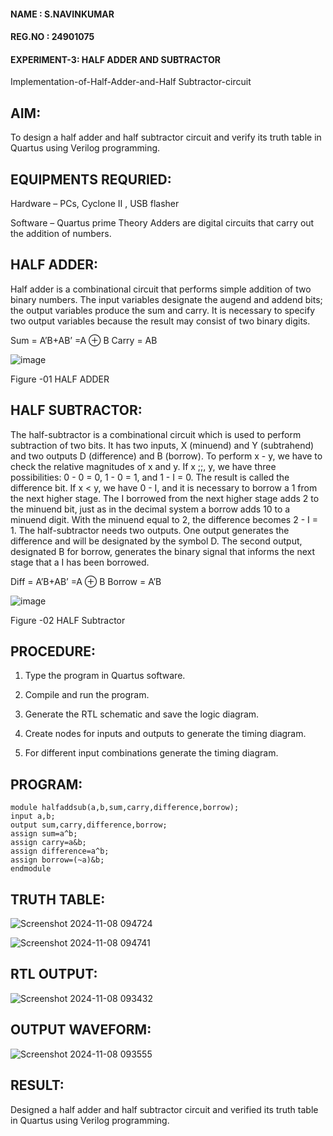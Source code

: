#### NAME        : S.NAVINKUMAR
#### REG.NO      : 24901075
#### EXPERIMENT-3: HALF ADDER AND SUBTRACTOR
Implementation-of-Half-Adder-and-Half Subtractor-circuit

## AIM:

To design a half adder and half subtractor circuit and verify its truth table in Quartus using Verilog programming.

## EQUIPMENTS REQURIED:

Hardware – PCs, Cyclone II , USB flasher 

Software – Quartus prime Theory Adders are digital circuits that carry out the addition of numbers.

## HALF ADDER:

Half adder is a combinational circuit that performs simple addition of two binary numbers. The input variables designate the augend and addend bits; the output variables produce the sum and carry. It is necessary to specify two output variables because the result may consist of two binary digits.

Sum = A’B+AB’ =A ⊕ B Carry = AB

![image](https://github.com/naavaneetha/HALF_ADDER_SUBTRACTOR/assets/154305477/bd4a0b2c-cdbc-4184-ab08-81578f121e1f)

Figure -01 HALF ADDER

## HALF SUBTRACTOR:

The half-subtractor is a combinational circuit which is used to perform subtraction of two bits. It has two inputs, X (minuend) and Y (subtrahend) and two outputs D (difference) and B (borrow). To perform x - y, we have to check the relative magnitudes of x and y. If x ;;, y, we have three possibilities: 0 - 0 = 0, 1 - 0 = 1, and 1 - I = 0. The result is called the difference bit. If x < y, we have 0 - I, and it is necessary to borrow a 1 from the next higher stage. The I borrowed from the next higher stage adds 2 to the minuend bit, just as in the decimal system a borrow adds 10 to a minuend digit. With the minuend equal to 2, the difference becomes 2 - I = 1. The half-subtractor needs two outputs. One output generates the difference and will be designated by the symbol D. The second output, designated B for borrow, generates the binary signal that informs the next stage that a I has been borrowed. 

Diff = A’B+AB’ =A ⊕ B
Borrow = A’B

 ![image](https://github.com/naavaneetha/HALF_ADDER_SUBTRACTOR/assets/154305477/d76b099c-513f-4e7c-843a-e2fd028a531a)

Figure -02 HALF Subtractor

## PROCEDURE:

1.	Type the program in Quartus software.

2.	Compile and run the program.

3.	Generate the RTL schematic and save the logic diagram.

4.	Create nodes for inputs and outputs to generate the timing diagram.

5.	For different input combinations generate the timing diagram.


## PROGRAM:
~~~~~~
module halfaddsub(a,b,sum,carry,difference,borrow);
input a,b;
output sum,carry,difference,borrow;
assign sum=a^b;
assign carry=a&b;
assign difference=a^b;
assign borrow=(~a)&b;
endmodule
~~~~~~~

## TRUTH TABLE:

![Screenshot 2024-11-08 094724](https://github.com/user-attachments/assets/c74401e4-5399-46bd-95a5-189073a08664)

![Screenshot 2024-11-08 094741](https://github.com/user-attachments/assets/8981b795-7d3d-4fc2-8df3-5a0aaa455df8)


## RTL OUTPUT:

![Screenshot 2024-11-08 093432](https://github.com/user-attachments/assets/1c137329-a473-4445-afb4-566ad755dd8e)


## OUTPUT WAVEFORM:

![Screenshot 2024-11-08 093555](https://github.com/user-attachments/assets/76496d18-d10b-4e8c-bcc9-e3809ed7c482)


## RESULT:

Designed a half adder and half subtractor circuit and verified its truth table in Quartus using Verilog programming.
